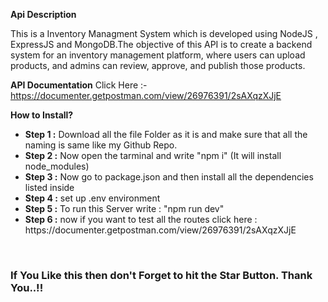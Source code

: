 **Api Description**

This is a Inventory Managment System which is developed using NodeJS , ExpressJS and MongoDB.The objective of this API is to create a backend system for an inventory management platform, where users can upload products, and admins can review, approve, and publish those products.

**API Documentation**
Click Here :- https://documenter.getpostman.com/view/26976391/2sAXqzXJjE

**How to Install?**
<ul>
  <li><b>Step 1 :</b> Download all the file Folder as it is and make sure that all the naming is same like my Github Repo.</li>
  <li><b>Step 2 :</b> Now open the tarminal and write "npm i" (It will install node_modules)</li>
  <li><b>Step 3 :</b> Now go to package.json and then install all the dependencies listed inside </li>
  <li><b>Step 4 :</b> set up .env environment</li>
  <li><b>Step 5 :</b> To run this Server write : "npm run dev"</li>
  <li><b>Step 6 :</b> now if you want to test all the routes click here : https://documenter.getpostman.com/view/26976391/2sAXqzXJjE</li>
</ul>
<br>
<h3>If You Like this then don't Forget to hit the Star Button. Thank You..!!</h3>
